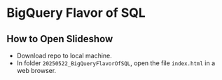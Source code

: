 # BigQuery Flavor of SQL 

## How to Open Slideshow
- Download repo to local machine. 
- In folder `20250522_BigQueryFlavorOfSQL`, open the file `index.html` in a web browser.
